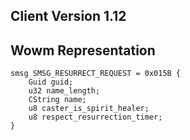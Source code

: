 ## Client Version 1.12

## Wowm Representation
```rust,ignore
smsg SMSG_RESURRECT_REQUEST = 0x015B {
    Guid guid;    
    u32 name_length;    
    CString name;    
    u8 caster_is_spirit_healer;    
    u8 respect_resurrection_timer;    
}

```
